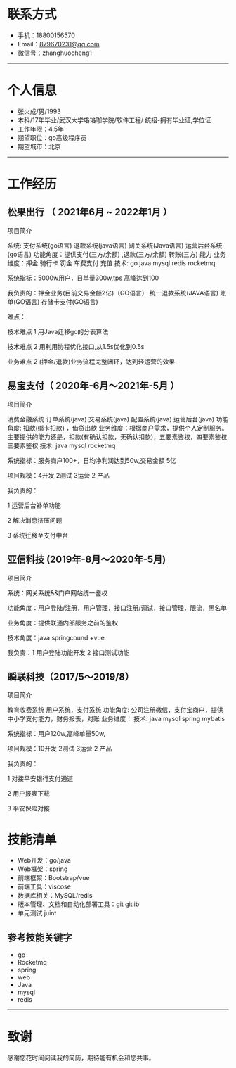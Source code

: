

# 联系方式

- 手机：18800156570
- Email：879670231@qq.com
- 微信号：zhanghuocheng1

------

# 个人信息

- 张⽕成/男/1993
- 本科/17年毕业/武汉大学珞珞珈学院/软件⼯程/ 统招-拥有毕业证,学位证
- 工作年限：4.5年
- 期望职位：go高级程序员
- 期望城市：北京

------

# 工作经历

## 松果出行 （ 2021年6月 ~ 2022年1月 ）

项目简介

系统:  支付系统(go语言) 退款系统(java语言) 网关系统(Java语言) 运营后台系统(go语言) 
功能角度：提供支付(三方/余额) ,退款(三方/余额) 转账(三方) 能力
业务维度：押金  骑行卡 罚金 车费支付 充值
技术:  go  java  mysql redis rocketmq 

系统指标：5000w用户，日单量300w,tps 高峰达到100

我负责的：押金业务(目前交易金额2亿)（GO语言） 统一退款系统(JAVA语言)  账单(GO语言) 存储卡支付(GO语言) 

难点：

技术难点 1 用Java迁移go的分表算法 

技术难点 2 用利用协程优化接口,从1.5s优化到0.5s

业务难点 2 (押金/退款)业务流程完整闭环，达到轻运营的效果

## 易宝支付（ 2020年-6月～2021年-5月 ）

项目简介

消费金融系统 订单系统(java) 交易系统(java)  配置系统(java)  运营后台(java)
功能角度: 扣款(绑卡扣款) ，借贷出款
业务维度：根据商户需求，提供个人定制服务。主要提供的能力还是，扣款(有确认扣款，无确认扣款)，五要素鉴权，四要素鉴权 三要素鉴权
技术:  java mysql rocketmq

系统指标：服务商户100+，日均净利润达到50w,交易金额 5亿

项目规模：4开发 2测试 3运营  2 产品

我负责的：

1 运营后台补单功能 

2 解决消息挤压问题

3 系统迁移至支付中台

## 亚信科技 (2019年-8月～2020年-5月)

项目简介

系统：网关系统&&门户网站统一鉴权

功能角度：用户登陆/注册，用户管理，接口注册/调试，接口管理，限流，黑名单

业务角度：提供联通内部服务之前的鉴权

技术角度：java springcound +vue

我负责：1 用户登陆功能开发 2 接口测试功能 

## 瞬联科技（2017/5～2019/8）

项目简介

教育收费系统 用户系统，支付系统 
功能角度: 公司注册微信，支付宝商户，提供中小学支付能力，财务报表，对账
业务维度：
技术:  java mysql spring mybatis

系统指标：用户120w,高峰单量50w,

项目规模：10开发 2测试 3运营  2 产品

我负责的：

1 对接平安银行支付通道

2 用户报表下载

3 平安保险对接

# 技能清单

- Web开发：go/java
- Web框架：spring
- 前端框架：Bootstrap/vue
- 前端工具：viscose
- 数据库相关：MySQL/redis
- 版本管理、文档和自动化部署工具：git gitlib
- 单元测试 juint

## 参考技能关键字

- go
- Rocketmq
- spring
- web
- Java
- mysql
- redis

------

# 致谢

感谢您花时间阅读我的简历，期待能有机会和您共事。